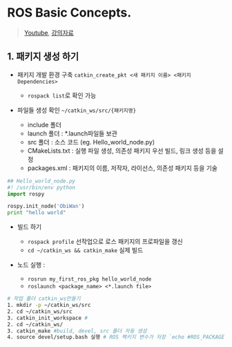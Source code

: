 # ROS Basic Concepts.

> [Youtube](https://www.youtube.com/watch?v=-GZP81bTuO8), [강의자료](http://www.theconstructsim.com/ros-for-beginners/)


## 1. 패키지 생성 하기 

-  패키지 개발 환경 구축 `catkin_create_pkt <새 패키지 이름> <패키지 Dependencies>`
    - `rospack list`로 확인 가능 


- 파일들 생성 확인 `~/catkin_ws/src/{패키지명}` 
    - include 폴더
    - launch 폴더 : *.launch파일들 보관 
    - src 폴더 : 소스 코드 (eg. Hello_world_node.py)
    - CMakeLists.txt : 실행 파일 생성, 의존성 패키지 우선 빌드, 링크 생성 등을 설정
    - packages.xml :  패키지의 이름, 저작자, 라이선스, 의존성 패키지 등을 기술

```python
## Hello_world_node.py
#! /usr/bin/env python
import rospy

rospy.init_node('ObiWan')
print "hello world"

```

- 빌드 하기 
    - `rospack profile` 선작업으로 로스 패키지의 프로파일을 갱신
    - `cd ~/catkin_ws && catkin_make` 실제 빌드 
    
    
- 노드 실행 : 
   - `rosrun my_first_ros_pkg hello_world_node `
   - `roslaunch <package_name> <*.launch file>`   


    


```bash 
# 작업 폴더 catkin_ws만들기 
1. mkdir -p ~/catkin_ws/src
2. cd ~/catkin_ws/src
3. catkin_init_workspace # 
2. cd ~/catkin_ws/
3. catkin_make #build, devel, src 폴더 자동 생성 
4. source devel/setup.bash 실행 # ROS 팩키지 변수가 저장 `echo #ROS_PACKAGE_PATH`

```






    


